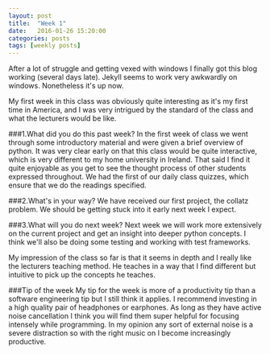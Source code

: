 ```yaml
---
layout: post
title:  "Week 1"
date:   2016-01-26 15:20:00
categories: posts
tags: [weekly posts]
---
```


After a lot of struggle and getting vexed with windows I finally got this blog
working (several days late). Jekyll seems to work very awkwardly on windows.
Nonetheless it's up now.

My first week in this class was obviously quite interesting as it's my first
time in America, and I was very intrigued by the standard of the class and what
the lecturers would be like.


###1.What did you do this past week?
In the first week of class we went through some introductory material
and were given a brief overview of python. It was very clear early on that
this class would be quite interactive, which is very different to my
home university in Ireland. That said I find it quite enjoyable as you get
to see the thought process of other students expressed throughout. We had the
first of our daily class quizzes, which ensure that we do the readings
specified.

###2.What's in your way?
We have received our first project, the collatz problem. We should be getting
stuck into it early next week I expect.

###3.What will you do next week?
Next week we will work more extensively on the current project and get
an insight into deeper python concepts. I think we'll also be doing some
testing and working with test frameworks.


My impression of the class so far is that it seems in depth and I really like
the lecturers teaching method. He teaches in a way that I find different but
intuitive to pick up the concepts he teaches.

###Tip of the week
My tip for the week is more of a productivity tip than a software
engineering tip but I still think it applies. I recommend investing in
a high quality pair of headphones or earphones. As long as they have active
noise cancellation I think you will find them super helpful for focusing
intensely while programming. In my opinion any sort of external noise is
a severe distraction so with the right music on I become increasingly
productive.
